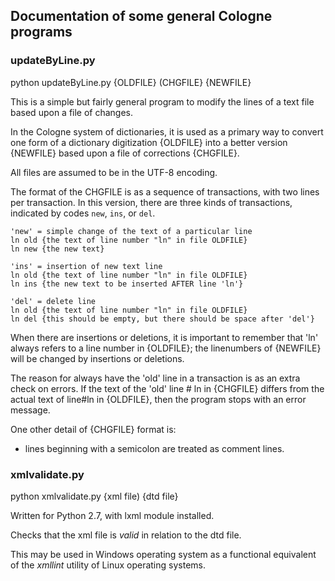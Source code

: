 
## Documentation of some general Cologne programs

### updateByLine.py

python updateByLine.py {OLDFILE} (CHGFILE} {NEWFILE}

This is a simple but fairly general program to modify the
lines of a text file based upon a file of changes.

In the Cologne system of dictionaries, it is used as a primary way
to convert  one form of a dictionary digitization {OLDFILE} into
a better version {NEWFILE} based upon a file of corrections {CHGFILE}.

All files are assumed to be in the UTF-8 encoding.

The format of the CHGFILE is as a sequence of transactions, with two
lines per transaction. In this version, there are three kinds of transactions,
indicated by codes `new`, `ins`, or `del`.

```
'new' = simple change of the text of a particular line
ln old {the text of line number "ln" in file OLDFILE}
ln new {the new text}

'ins' = insertion of new text line
ln old {the text of line number "ln" in file OLDFILE}
ln ins {the new text to be inserted AFTER line 'ln'}

'del' = delete line
ln old {the text of line number "ln" in file OLDFILE}
ln del {this should be empty, but there should be space after 'del'}
```

When there are insertions or deletions, it is important to remember that
'ln' always refers to a line number in {OLDFILE};  the linenumbers of
{NEWFILE} will be changed by insertions or deletions.

The reason for always have the 'old' line in a transaction is as an extra
check on errors.   If the text of the 'old' line # ln in {CHGFILE} differs
from the actual text of line#ln in {OLDFILE}, then the program stops with
an error message.

One other detail of {CHGFILE} format is:
* lines beginning with a semicolon are treated as comment lines.

### xmlvalidate.py

python xmlvalidate.py {xml file) {dtd file}

Written for Python 2.7, with lxml module installed.

Checks that the xml file is *valid* in relation to the dtd file.

This may be used in Windows operating system as a functional equivalent
of the *xmllint* utility of Linux operating systems.

